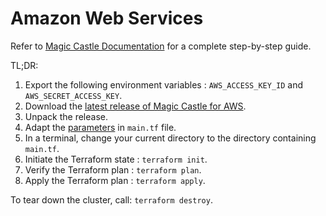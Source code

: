 # Amazon Web Services

Refer to [Magic Castle Documentation](https://github.com/ComputeCanada/magic_castle/tree/main/docs) for a complete step-by-step guide.

TL;DR:
1. Export the following environment variables : `AWS_ACCESS_KEY_ID` and `AWS_SECRET_ACCESS_KEY`.
2. Download the [latest release of Magic Castle for AWS](https://github.com/ComputeCanada/magic_castle/releases/latest).
3. Unpack the release.
4. Adapt the [parameters](https://github.com/ComputeCanada/magic_castle/tree/main/docs#4-configuration) in `main.tf` file.
5. In a terminal, change your current directory to the directory containing `main.tf`.
6. Initiate the Terraform state : `terraform init`.
7. Verify the Terraform plan : `terraform plan`.
8. Apply the Terraform plan : `terraform apply`.

To tear down the cluster, call: `terraform destroy`.
